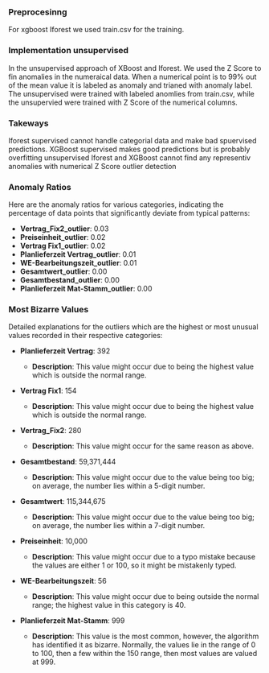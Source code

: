 ### Preprocesinng 
For xgboost Iforest we used train.csv for the training. 

### Implementation unsupervised
In the unsupervised approach of XBoost and Iforest. We used the Z Score to fin anomalies in the numeraical data.
When a numerical point is to 99% out of the mean value it is labeled as anomaly and trianed with anomaly label.
The unsupervised were trained with labeled anomlies from train.csv, while the unsupervied were trained with Z Score of the numerical columns. 

### Takeways 
Iforest supervised cannot handle categorial data and make bad spuervised predictions.
XGBoost supervised makes good predictions but is probably overfitting
unsupervised Iforest and XGBoost cannot find any representiv anomalies with numerical Z Score outlier detection

### Anomaly Ratios
Here are the anomaly ratios for various categories, indicating the percentage of data points that significantly deviate from typical patterns:

- **Vertrag_Fix2_outlier**: 0.03
- **Preiseinheit_outlier**: 0.02
- **Vertrag Fix1_outlier**: 0.02
- **Planlieferzeit Vertrag_outlier**: 0.01
- **WE-Bearbeitungszeit_outlier**: 0.01
- **Gesamtwert_outlier**: 0.00
- **Gesamtbestand_outlier**: 0.00
- **Planlieferzeit Mat-Stamm_outlier**: 0.00

### Most Bizarre Values
Detailed explanations for the outliers which are the highest or most unusual values recorded in their respective categories:

- **Planlieferzeit Vertrag**: 392
  - **Description**: This value might occur due to being the highest value which is outside the normal range.

- **Vertrag Fix1**: 154
  - **Description**: This value might occur due to being the highest value which is outside the normal range.

- **Vertrag_Fix2**: 280
  - **Description**: This value might occur for the same reason as above.

- **Gesamtbestand**: 59,371,444
  - **Description**: This value might occur due to the value being too big; on average, the number lies within a 5-digit number.

- **Gesamtwert**: 115,344,675
  - **Description**: This value might occur due to the value being too big; on average, the number lies within a 7-digit number.

- **Preiseinheit**: 10,000
  - **Description**: This value might occur due to a typo mistake because the values are either 1 or 100, so it might be mistakenly typed.

- **WE-Bearbeitungszeit**: 56
  - **Description**: This value might occur due to being outside the normal range; the highest value in this category is 40.

- **Planlieferzeit Mat-Stamm**: 999
  - **Description**: This value is the most common, however, the algorithm has identified it as bizarre. Normally, the values lie in the range of 0 to 100, then a few within the 150 range, then most values are valued at 999.

